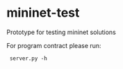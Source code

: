 mininet-test
============

Prototype for testing mininet solutions

For program contract please run:

     server.py -h
